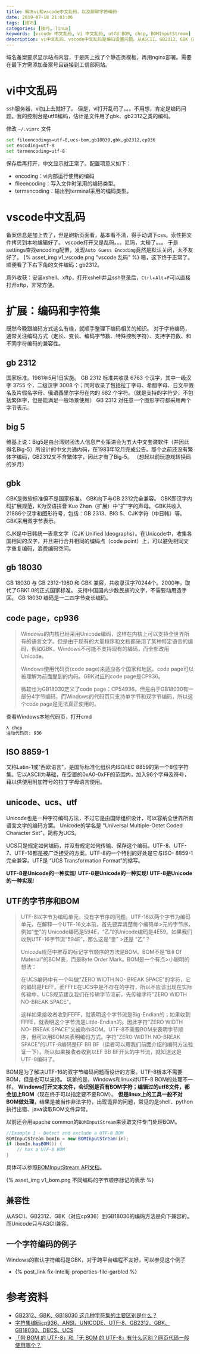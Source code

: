 ```yaml
---
title: 解决vi和vscode中文乱码，以及聊聊字符编码
date: 2019-07-18 21:03:06
tags: [技巧]
categories: [技巧, linux]
keywords: [vscode 中文乱码, vi 中文乱码, utf8 BOM, chcp, BOMInputStream]
description: vi中文乱码、vscode中文乱码是编码设置问题。从ASCII、GB2312、GBK（对应cp936）到GB18030的编码方法是向下兼容的。而Unicode只与ASCII兼容。使用chcp查看windows代码页。BOM是为了解决UTF-16的编码识别问题，标准的UTF-8是不需要的，但是可以支持。Windows默认对UTF-8都加上BOM，会导致Linux软件处理出异常。java可以使用BOMInputStream处理包含BOM的文件。
---
```


域名备案要求显示站点内容，于是网上找了个静态页模板，再用nginx部署。需要在最下方需添加备案号且链接到工信部网站。

# vi中文乱码

ssh服务器，vi加上去就好了。
但是，vi打开乱码了。。。不用想，肯定是编码问题。我的控制台是utf8编码，估计是文件用了gbk、gb2312之类的编码。
<!-- more -->
修改 `~/.vimrc` 文件
```bash
set fileencodings=utf-8,ucs-bom,gb18030,gbk,gb2312,cp936
set encoding=utf-8
set termencoding=utf-8
```
保存后再打开，中文显示就正常了。配置项意义如下：
- encoding：vi内部运行使用的编码
- fileencoding：写入文件时采用的编码类型。
- termencoding：输出到terminal采用的编码类型。

# vscode中文乱码

备案信息是加上去了，但是刷新页面看，基本看不清，得手动调下css。索性把文件拷贝到本地编辑好了。
vscode打开又是乱码。。。尼玛，太矬了。。。
于是settings查找encoding配置，发现`Auto Guess Encoding`竟然是默认关闭，太不友好了。
{% asset_img v1_vscode.png "vscode 乱码" %}
嗯，这下终于正常了。顺便看了下右下角的文件编码：gb2312。

意外收获：安装xshell、xftp，打开xshell并且ssh登录后，`Ctrl`+`Alt`+`F`可以直接打开xftp，非常方便。

# 扩展：编码和字符集

既然今晚跟编码方式这么有缘，就顺手整理下编码相关的知识。
对于字符编码，通常关注编码方式（定长、变长、编码字节数、特殊控制字符）、支持字符数、和不同字符编码的兼容性。

## gb 2312

国家标准。1981年5月1日实施。
GB 2312 标准共收录 6763 个汉字，其中一级汉字 3755 个，二级汉字 3008 个；同时收录了包括拉丁字母、希腊字母、日文平假名及片假名字母、俄语西里尔字母在内的 682 个字符。（就是支持的字符少，不包括繁体字，但是能满足一般场景使用）
GB 2312 对任意一个图形字符都采用两个字节表示。

## big 5

维基上说：Big5是由台湾财团法人信息产业策进会为五大中文套装软件（并因此得名Big-5）所设计的中文共通内码，在1983年12月完成公告。那个之前还没有繁体字编码，GB2312又不含繁体字，因此才有了Big-5。
（想起以前玩游戏转换码的岁月）

## gbk

GBK是微软标准但不是国家标准。
GBK向下与GB 2312完全兼容。
GBK即汉字内码扩展规范，K为汉语拼音 Kuo Zhan（扩展）中“扩”字的声母。
GBK共收入21886个汉字和图形符号，包括：GB 2313、BIG 5、CJK字符（中日韩）等。
GBK采用双字节表示。

CJK是中日韩统一表意文字（CJK Unified Ideographs）。在Unicode中，收集各国相同的汉字，并且进行合并相同的编码点（code point）上，可以避免相同文字重复编码，浪费编码空间。

## gb 18030

GB 18030 与 GB 2312-1980 和 GBK 兼容，共收录汉字70244个。2000年，取代了GBK1.0的正式国家标准。
支持中国国内少数民族的文字，不需要动用造字区。
GB 18030 编码是一二四字节变长编码。

## code page，cp936

>Windows的内核已经采用Unicode编码，这样在内核上可以支持全世界所有的语言文字。但是由于现有的大量程序和文档都采用了某种特定语言的编码，例如GBK，Windows不可能不支持现有的编码，而全部改用Unicode。
>
>Windows使用代码页(code page)来适应各个国家和地区。code page可以被理解为前面提到的内码。GBK对应的code page是CP936。
>
>微软也为GB18030定义了code page：CP54936。但是由于GB18030有一部分4字节编码，而Windows的代码页只支持单字节和双字节编码，所以这个code page是无法真正使用的。

查看Windows本地代码页，打开cmd
```bat
λ chcp
活动代码页: 936
```

## ISO 8859-1

又称Latin-1或“西欧语言”，是国际标准化组织内ISO/IEC 8859的第一个8位字符集。它以ASCII为基础，在空置的0xA0-0xFF的范围内，加入96个字母及符号，藉以供使用附加符号的拉丁字母语言使用。

## unicode、ucs、utf

Unicode也是一种字符编码方法，不过它是由国际组织设计，可以容纳全世界所有语言文字的编码方案。 Unicode的学名是 "Universal Multiple-Octet Coded Character Set"，简称为UCS。

UCS只是规定如何编码，并没有规定如何传输、保存这个编码。UTF-8、UTF-7、UTF-16都是被广泛接受的方案。UTF-8的一个特别的好处是它与ISO- 8859-1完全兼容。UTF是 “UCS Transformation Format”的缩写。

**UTF-8是Unicode的一种实现!**
**UTF-8是Unicode的一种实现!**
**UTF-8是Unicode的一种实现!**

## UTF的字节序和BOM

>UTF-8以字节为编码单元，没有字节序的问题。UTF-16以两个字节为编码单元，在解释一个UTF-16文本前，首先要弄清楚每个编码单>元的字节序。例如“奎”的 Unicode编码是594E，“乙”的Unicode编码是4E59。如果我们收到UTF-16字节流“594E”，那么这是“奎” >还是 “乙”？
>
>Unicode规范中推荐的标记字节顺序的方法是BOM。BOM不是“Bill Of Material”的BOM表，而是Byte Order Mark。BOM是一个有点>小聪明的想法：
>
>在UCS编码中有一个叫做"ZERO WIDTH NO- BREAK SPACE"的字符，它的编码是FEFF。而FFFE在UCS中是不存在的字符，所以不应该出现在实际传输中。UCS规范建议我们在传输字节流前，先传输字符"ZERO WIDTH NO-BREAK SPACE"。
>
>这样如果接收者收到FEFF，就表明这个字节流是Big-Endian的；如果收到FFFE，就表明这个字节流是Little-Endian的。因此字符"ZERO WIDTH NO- BREAK SPACE"又被称作BOM。UTF-8不需要BOM来表明字节顺序，但可以用BOM来表明编码方式。字符"ZERO WIDTH NO-BREAK SPACE"的UTF-8编码是EF BB BF（读者可以用我们前面介绍的编码方法验证一下）。所以如果接收者收到以EF BB BF开头的字节流，就知道这是UTF-8编码了。

BOM是为了解决UTF-16的双字节编码问题而设计的方案。UTF-8根本不需要BOM，但是也可以支持。
坑爹的是，Windows和linux对UTF-8 BOM的处理不一样。
**Windows打开文本文件，会识别是否有BOM字符；编辑过的utf8文件，都会加上BOM**（现在终于可以指定要不要BOM）。
**但是linux上的工具一般不对BOM做处理**，结果是被当作非法字符，出现诡异的问题，常见的是shell、python执行出错、java读取BOM文件异常。

以前还会用apache common的`BOMInputStream`来读取文件专门处理BOM。
```java
//Example 1 - Detect and exclude a UTF-8 BOM
BOMInputStream bomIn = new BOMInputStream(in);
if (bomIn.hasBOM()) {
    // has a UTF-8 BOM
}
```
具体可以参照[BOMInputStream API文档](http://commons.apache.org/proper/commons-io/apidocs/org/apache/commons/io/input/BOMInputStream.html)。

{% asset_img v1_bom.png 不同编码的字节顺序标记的表示 %}

## 兼容性

从ASCII、GB2312、GBK（对应cp936）到GB18030的编码方法是向下兼容的。而Unicode只与ASCII兼容。

## 一个字符编码的例子

Windows的默认字符编码是GBK，对于跨平台编程不友好，可以参见这个例子
- {% post_link fix-intellij-properties-file-garbled %}

# 参考资料

- [GB2312、GBK、GB18030 这几种字符集的主要区别是什么？](https://www.zhihu.com/question/19677619)
- [字符集编码cp936、ANSI、UNICODE、UTF-8、GB2312、GBK、GB18030、DBCS、UCS](https://blog.csdn.net/wanghuiqi2008/article/details/8079071)
- [「带 BOM 的 UTF-8」和「无 BOM 的 UTF-8」有什么区别？网页代码一般使用哪个？](https://www.zhihu.com/question/20167122)